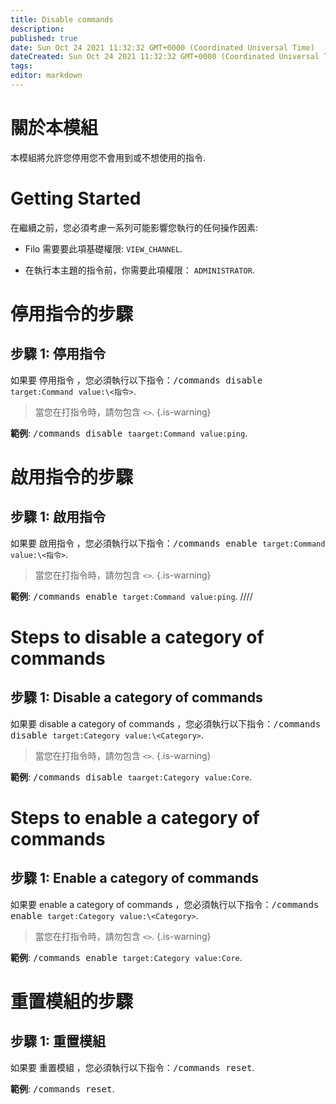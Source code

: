 ```yaml
---
title: Disable commands
description:
published: true
date: Sun Oct 24 2021 11:32:32 GMT+0000 (Coordinated Universal Time)
dateCreated: Sun Oct 24 2021 11:32:32 GMT+0000 (Coordinated Universal Time)
tags:
editor: markdown
---
```


# 關於本模組

本模組將允許您停用您不會用到或不想使用的指令.

# Getting Started

在繼續之前，您必須考慮一系列可能影響您執行的任何操作因素:

- Filo 需要要此項基礎權限: ``VIEW_CHANNEL``.

- 在執行本主題的指令前，你需要此項權限： ``ADMINISTRATOR``.

# 停用指令的步驟

## **步驟 1**: 停用指令

如果要 停用指令 ，您必須執行以下指令：<kbd>/commands disable ``target:Command`` ``value:\<指令>``</kbd>.

> 當您在打指令時，請勿包含 ``<>``.
{.is-warning}

**範例**: <kbd>/commands disable ``taarget:Command`` ``value:ping``</kbd>.

# 啟用指令的步驟

## **步驟 1**: 啟用指令

如果要 啟用指令 ，您必須執行以下指令：<kbd>/commands enable ``target:Command`` ``value:\<指令>``</kbd>.

> 當您在打指令時，請勿包含 ``<>``.
{.is-warning}

**範例**: <kbd>/commands enable ``target:Command`` ``value:ping``</kbd>.
////
# Steps to disable a category of commands

## **步驟 1**: Disable a category of commands

如果要 disable a category of commands ，您必須執行以下指令：<kbd>/commands disable ``target:Category`` ``value:\<Category>``</kbd>.

> 當您在打指令時，請勿包含 ``<>``.
{.is-warning}

**範例**: <kbd>/commands disable ``taarget:Category`` ``value:Core``</kbd>.

# Steps to enable a category of commands

## **步驟 1**: Enable a category of commands

如果要 enable a category of commands ，您必須執行以下指令：<kbd>/commands enable ``target:Category`` ``value:\<Category>``</kbd>.

> 當您在打指令時，請勿包含 ``<>``.
{.is-warning}

**範例**: <kbd>/commands enable ``target:Category`` ``value:Core``</kbd>.

# 重置模組的步驟

## **步驟 1**: 重置模組

如果要 重置模組 ，您必須執行以下指令：<kbd>/commands reset</kbd>.

**範例**: <kbd>/commands reset</kbd>.